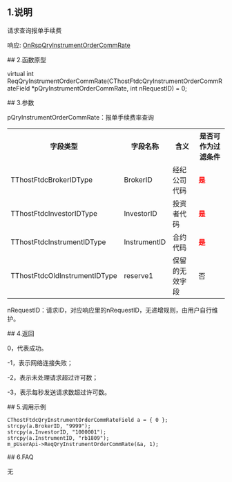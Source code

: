 <span class="anchor" id="d41554c1-2bfb-4e00-ab67-0bf9ca1f2f3c"></span>
## 1.说明
<p>请求查询报单手续费</p>
<p>响应: <a href="../../CTHOSTFTDCTRADERAPI/ONRSPQRYINSTRUMENTORDERCOMMRATE/">OnRspQryInstrumentOrderCommRate</a></p>
<span class="anchor" id="4b2ba2c3-4219-4be4-a832-9c368d083c7e"></span>
## 2.函数原型
<p>virtual int ReqQryInstrumentOrderCommRate(CThostFtdcQryInstrumentOrderCommRateField *pQryInstrumentOrderCommRate, int nRequestID) = 0;</p>
<span class="anchor" id="162165c1-3250-4417-bc4a-355d71a06aa6"></span>
## 3.参数
<p>pQryInstrumentOrderCommRate：报单手续费率查询</p>
<table><tr><th style="TEXT-ALIGN: center;">字段类型</th><th style="TEXT-ALIGN: center;">字段名称</th><th style="TEXT-ALIGN: center;">含义</th><th style="TEXT-ALIGN: center;">是否可作为过滤条件</th></tr><tr><td style="TEXT-ALIGN: left;">TThostFtdcBrokerIDType</td>
<td style="TEXT-ALIGN: left;">BrokerID</td>
<td style="TEXT-ALIGN: left;">经纪公司代码</td>
<td style="TEXT-ALIGN: left;"><strong><font color="#FF0000">是</font></strong></td>
</tr>
<tr><td style="TEXT-ALIGN: left;">TThostFtdcInvestorIDType</td>
<td style="TEXT-ALIGN: left;">InvestorID</td>
<td style="TEXT-ALIGN: left;">投资者代码</td>
<td style="TEXT-ALIGN: left;"><strong><font color="#FF0000">是</font></strong></td>
</tr>
<tr><td style="TEXT-ALIGN: left;">TThostFtdcInstrumentIDType</td>
<td style="TEXT-ALIGN: left;">InstrumentID</td>
<td style="TEXT-ALIGN: left;">合约代码</td>
<td style="TEXT-ALIGN: left;"><strong><font color="#FF0000">是</font></strong></td>
</tr>
<tr><td style="TEXT-ALIGN: left;">TThostFtdcOldInstrumentIDType</td>
<td style="TEXT-ALIGN: left;">reserve1</td>
<td style="TEXT-ALIGN: left;">保留的无效字段</td>
<td style="TEXT-ALIGN: left;">否</td>
</tr>
</table>
<p>nRequestID：请求ID，对应响应里的nRequestID，无递增规则，由用户自行维护。</p>
<span class="anchor" id="92ea488f-2fba-4b0d-b49a-3b413ea4dd83"></span>
## 4.返回
<p>0，代表成功。</p>
<p>-1，表示网络连接失败；</p>
<p>-2，表示未处理请求超过许可数；</p>
<p>-3，表示每秒发送请求数超过许可数。</p>
<span class="anchor" id="785080fd-1c99-4ae5-87ed-2bcac3b96b46"></span>
## 5.调用示例
<pre><code>CThostFtdcQryInstrumentOrderCommRateField a = { 0 };
strcpy(a.BrokerID, "9999");
strcpy(a.InvestorID, "1000001");
strcpy(a.InstrumentID, "rb1809");
m_pUserApi-&gt;ReqQryInstrumentOrderCommRate(&amp;a, 1);
</code></pre>
<span class="anchor" id="414df479-8d33-445e-b3aa-861ef52f8c54"></span>
## 6.FAQ
<p>无</p>
